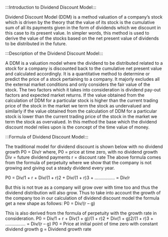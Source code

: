 :::Introduction to Dividend Discount Model:::

Dividend Discount Model (DDM) is a method valuation of a company’s stock which is driven by the theory that the value of its stock is the cumulative sum of all its payments given in the form of dividends which we discount in this case to its present value. In simpler words, this method is used to derive the value of the stocks based on the net present value of dividends to be distributed in the future.

:::Description of the Dividend Discount Model:::

A DDM is a valuation model where the dividend to be distributed related to a stock for a company is discounted back to the cumulative net present value and calculated accordingly. It is a quantitative method to determine or predict the price of a stock pertaining to a company. It majorly excludes all the external market conditions and only considers the fair value of the stock. The two factors which it takes into consideration is dividend pay-out factors and expected market returns. If the value obtained from the calculation of DDM for a particular stock is higher than the current trading price of the stock in the market we term the stock as undervalued and similarly if the value obtained from the calculation of DDM for a particular stock is lower than the current trading price of the stock in the market we term the stock as overvalued. In this method the base which the dividend discount model relies upon is the concept of the time value of money.

:::Formula of Dividend Discount Model:::

The traditional model for dividend discount is shown below with no dividend growth
P0 = Div/r
where,
​P0 = price at time zero, with no dividend growth
Div = future dividend payments
r = discount rate
The above formula comes from the formula of perpetuity where we show that the company is not growing and giving out a steady dividend every year.

P0 = Div/1 + r + Div/(1 + r)2 + Div/(1 + r)3 + ……………. = Div/r

But this is not true as a company will grow over with time too and thus the dividend distribution will also grow. Thus to take into account the growth of the company too in our calculation of dividend discount model the formula get a new shape as follows:
P0 = Div/(r – g)

This is also derived from the formula of perpetuity with the growth rate in consideration.
P0​​ = Div/1 + r + Div(1 + g)/(1 + r)2 + Div(1 + g)2/(1 + r)3 + ……………. = Div/(r – g)
P0 = Price at initial point of time zero with constant dividend growth
g = Dividend growth rate
